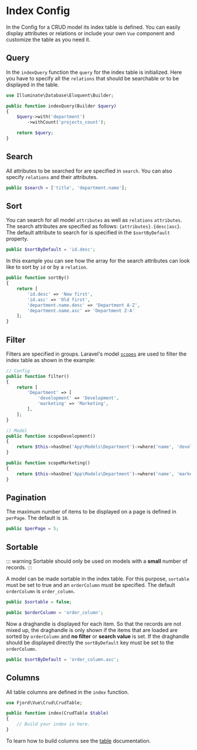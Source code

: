 # Index Config

In the Config for a CRUD model its index table is defined. You can easily display attributes or relations or include your own `Vue` component and customize the table as you need it.

## Query

In the `indexQuery` function the `query` for the index table is initialized. Here you have to specify all the `relations` that should be searchable or to be displayed in the table.

```php
use Illuminate\Database\Eloquent\Builder;

public function indexQuery(Builder $query)
{
    $query->with('department')
        ->withCount('projects_count');

    return $query;
}
```

## Search

All attributes to be searched for are specified in `search`. You can also specify `relations` and their attributes.

```php
public $search = ['title', 'department.name'];
```

## Sort

You can search for all model `attributes` as well as `relations` `attributes`. The search attributes are specified as follows: `{attributes}.{desc|asc}`. The default attribute to search for is specified in the `$sortByDefault` property.

```php
public $sortByDefault = 'id.desc';
```

In this example you can see how the array for the search attributes can look like to sort by `id` or by a `relation`.

```php
public function sortBy()
{
    return [
        'id.desc' => 'New first',
        'id.asc' => 'Old first',
        'department.name.desc' => 'Department A-Z',
        'department.name.asc' => 'Department Z-A'
    ];
}
```

## Filter

Filters are specified in groups. Laravel's model [`scopes`](https://laravel.com/docs/7.x/eloquent#local-scopes) are used to filter the index table as shown in the example:

```php
// Config
public function filter()
{
    return [
        'Department' => [
            'development' => 'Development',
            'marketing' => 'Marketing',
        ],
    ];
}
```

```php
// Model
public function scopeDevelopment()
{
    return $this->hasOne('App\Models\Department')->where('name', 'development');
}

public function scopeMarketing()
{
    return $this->hasOne('App\Models\Department')->where('name', 'marketing');
}
```

## Pagination

The maximum number of items to be displayed on a page is defined in `perPage`. The default is `10`.

```php
public $perPage = 5;
```

## Sortable

::: warning
Sortable should only be used on models with a **small** number of records.
:::

A model can be made sortable in the index table. For this purpose, `sortable` must be set to true and an `orderColumn` must be specified.
The default `orderColumn` is `order_column`.

```php
public $sortable = false;

public $orderColumn = 'order_column';
```

Now a draghandle is displayed for each item. So that the records are not mixed up, the draghandle is only shown if the items that are loaded are sorted by `orderColumn` and **no filter** or **search value** is set. If the draghandle should be displayed directly the `sortByDefault` key must be set to the `orderColumn`.

```php
public $sortByDefault = 'order_column.asc';
```

## Columns

All table columns are defined in the `index` function.

```php
use Fjord\Vue\Crud\CrudTable;

public function index(CrudTable $table)
{
    // Build your index in here.
}
```

To learn how to build columns see the [table](/docs/crud/config-table.html#text) documentation.
